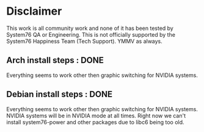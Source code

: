 # Disclaimer

This work is all community work and none of it has been tested by System76 QA or Engineering. This is not officially supported by the System76 Happiness Team (Tech Support). YMMV as always. 

## Arch install steps   : DONE

Everything seems to work other then graphic switching for NVIDIA systems. 

## Debian install steps : DONE

Everything seems to work other then graphic switching for NVIDIA systems. NVIDIA systems will be in NVIDIA mode at all times. Right now we can't install system76-power and other packages due to libc6 being too old. 

